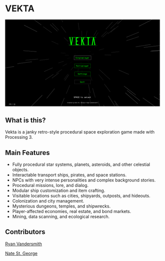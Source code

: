 # VEKTA

![Title screen](docs/2020.8.29/menu.png)

## What is this?

Vekta is a janky retro-style procedural space exploration game made with Processing 3. 

## Main Features

- Fully procedural star systems, planets, asteroids, and other celestial objects.
- Interactable transport ships, pirates, and space stations.
- NPCs with very intense personalities and complex background stories.
- Procedural missions, lore, and dialog.
- Modular ship customization and item crafting. 
- Visitable locations such as cities, shipyards, outposts, and hideouts.
- Colonization and city management.
- Mysterious dungeons, temples, and shipwrecks.
- Player-affected economies, real estate, and bond markets.
- Mining, data scanning, and ecological research.

## Contributors

[Ryan Vandersmith](https://github.com/rvanasa)

[Nate St. George](https://github.com/StGerGer)
